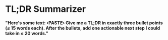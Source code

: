 # TL;DR Summarizer

**"Here's some text: ‹PASTE›
Give me a TL;DR in exactly three bullet points (≤ 15 words each).
After the bullets, add one actionable next step I could take in ≤ 20 words."**
